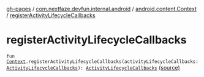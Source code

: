 [gh-pages](../../index.md) / [com.nextfaze.devfun.internal.android](../index.md) / [android.content.Context](index.md) / [registerActivityLifecycleCallbacks](./register-activity-lifecycle-callbacks.md)

# registerActivityLifecycleCallbacks

`fun `[`Context`](https://developer.android.com/reference/android/content/Context.html)`.registerActivityLifecycleCallbacks(activityLifecycleCallbacks: `[`ActivityLifecycleCallbacks`](https://developer.android.com/reference/android/app/Application/ActivityLifecycleCallbacks.html)`): `[`ActivityLifecycleCallbacks`](https://developer.android.com/reference/android/app/Application/ActivityLifecycleCallbacks.html) [(source)](https://github.com/NextFaze/dev-fun/tree/master/devfun-internal/src/main/java/com/nextfaze/devfun/internal/android/ContextExtensions.kt#L14)